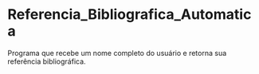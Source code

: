 # Referencia_Bibliografica_Automatica
Programa que recebe um nome completo do usuário e retorna sua referência bibliográfica.
